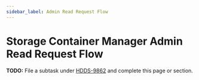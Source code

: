 ```yaml
---
sidebar_label: Admin Read Request Flow
---
```


# Storage Container Manager Admin Read Request Flow

**TODO:** File a subtask under [HDDS-9862](https://issues.apache.org/jira/browse/HDDS-9862) and complete this page or section.

